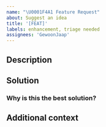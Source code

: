 ```yaml
---
name: "\U0001F4A1 Feature Request"
about: Suggest an idea
title: '[FEAT]'
labels: enhancement, triage needed
assignees: 'GewoonJaap'
---
```


## Description

<!-- A clear and concise description of what the problem is (e.g. I'm always frustrated when [...]) -->

## Solution

<!-- A clear and concise description of a proposed solution, or feature -->

### Why is this the best solution?

<!-- Describe any other solutions you've thought of, and explain why they're less suitable -->

## Additional context

<!-- Add any other context or screenshots about the feature request here -->

